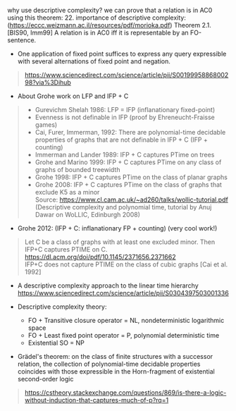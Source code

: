 why use descriptive complexity?
we can prove that a relation is in AC0 using this theorem:
22. importance of descriptive complexity: (https://eccc.weizmann.ac.il/resources/pdf/morioka.pdf)
Theorem 2.1. [BIS90, Imm99] A relation  is in  AC0 iff it is representable by an FO-sentence.



- One application of fixed point suffices to express any query expressible with several alternations of fixed point and negation.
> https://www.sciencedirect.com/science/article/pii/S0019995886800298?via%3Dihub

- About Grohe work on LFP and IFP + C
> - Gurevichm Shelah 1986: LFP = IFP (inflanationary fixed-point)  
> - Evenness is not definable in IFP (proof by Ehreneucht-Fraisse games)  
> - Cai, Furer, Immerman, 1992: There are polynomial-time decidable properties of graphs that are not definable in IFP + C (IFP + counting)  
> - Immerman and Lander 1989: IFP + C captures PTime on trees  
> - Grohe and Marino 1999: IFP + C captures PTime on any class of graphs of bounded treewidth  
> - Grohe 1998: IFP + C captures PTime on the class of planar graphs  
> - Grohe 2008: IFP + C captures PTime on the class of graphs that exclude K5 as a minor  
> Source: https://www.cl.cam.ac.uk/~ad260/talks/wollic-tutorial.pdf
> (Descriptive complexity and polynomial time, tutorial by Anuj Dawar on WoLLIC, Edinburgh 2008)


- Grohe 2012: (IFP + C: inflanationary FP + counting) (very cool work!)
> Let C be a class of graphs with at least one excluded minor. Then IFP+C captures PTIME on C.  
> https://dl.acm.org/doi/pdf/10.1145/2371656.2371662  
> IFP+C does not capture PTIME on the class of cubic graphs [Cai et al. 1992]

- A descriptive complexity approach to the linear time hierarchy
https://www.sciencedirect.com/science/article/pii/S0304397503001336

- Descriptive complexity theory:
  * FO + Transitive closure operator = NL, nondeterministic logarithmic space
  * FO + Least fixed point operator = P, polynomial deterministic time
  * Existential SO = NP
    
- Grädel's theorem: on the class of finite structures with a successor relation, the collection of polynomial-time decidable properties coincides with those expressible in the Horn-fragment of existential second-order logic
> https://cstheory.stackexchange.com/questions/869/is-there-a-logic-without-induction-that-captures-much-of-p?rq=1

